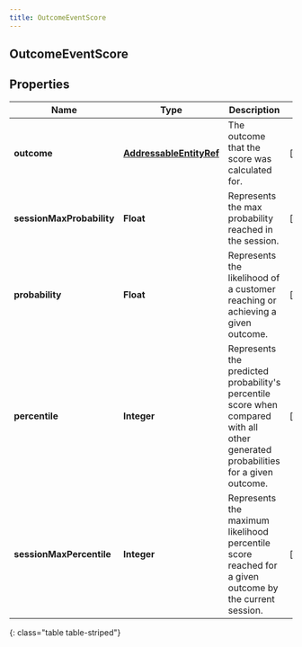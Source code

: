 ```yaml
---
title: OutcomeEventScore
---
```

## OutcomeEventScore


## Properties

| Name | Type | Description | Notes |
| ------------ | ------------- | ------------- | ------------- |
| **outcome** | <!----><!---->[**AddressableEntityRef**](AddressableEntityRef.html)<!----> | The outcome that the score was calculated for. |  [optional] |
| **sessionMaxProbability** | <!----><!---->**Float**<!----> | Represents the max probability reached in the session. |  [optional] |
| **probability** | <!----><!---->**Float**<!----> | Represents the likelihood of a customer reaching or achieving a given outcome. |  [optional] |
| **percentile** | <!----><!---->**Integer**<!----> | Represents the predicted probability's percentile score when compared with all other generated probabilities for a given outcome. |  [optional] |
| **sessionMaxPercentile** | <!----><!---->**Integer**<!----> | Represents the maximum likelihood percentile score reached for a given outcome by the current session. |  [optional] |
{: class="table table-striped"}



